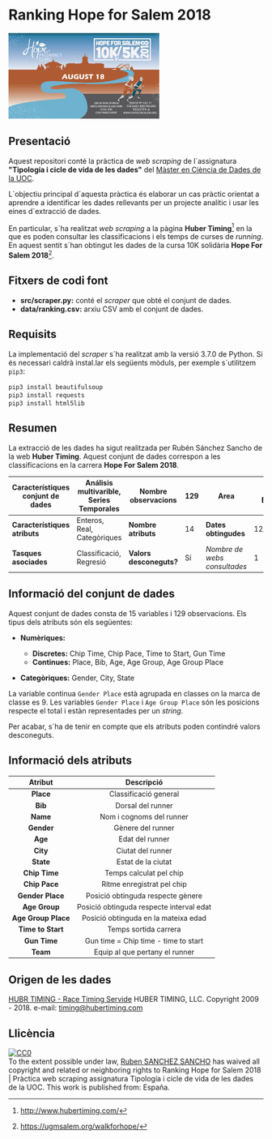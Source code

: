 
# Ranking Hope for Salem 2018

![](img/hope_for_salem_10k_2018.jpg)


## Presentació

Aquest repositori conté la pràctica  de _web scraping_ de l´assignatura __"Tipología i cicle de vida de les dades"__ del 
[Màster en Ciència de Dades de la UOC](https://estudios.uoc.edu/es/masters-universitarios/data-science/presentacion).

L´objectiu principal d´aquesta pràctica és elaborar un cas pràctic orientat a aprendre a identificar les dades rellevants per un projecte analític i usar les eines d´extracció de dades.

En particular, s´ha realitzat _web scraping_ a la pàgina __Huber Timing__[^1] en
la que es poden consultar les classificacions i els temps de curses de _running_. En
aquest sentit s´han obtingut les dades de la cursa 10K solidària __Hope For Salem 2018__[^2].


[^1]: http://www.hubertiming.com/
[^2]: https://ugmsalem.org/walkforhope/


## Fitxers de codi font

* **src/scraper.py:** conté el _scraper_ que obté el conjunt de dades.
* **data/ranking.csv:** arxiu CSV amb el conjunt de dades.

## Requisits

La implementació del _scraper_ s´ha realitzat amb la versió 3.7.0 de Python. Si
és necessari caldrà instal.lar els següents mòduls, per exemple s´utilitzem
`pip3`:

```{}
pip3 install beautifulsoup
pip3 install requests
pip3 install html5lib
```

## Resumen

La extracció de les dades ha sigut realitzada per Rubén Sánchez Sancho de la web  __Huber Timing__. Aquest conjunt de dades correspon a les classificacions en la carrera __Hope For Salem 2018__.

| __Característiques conjunt de dades__  | Análisis multivarible, Series Temporales  |  __Nombre observacions__ | 129 | __Area__  | Social, Esports  |
|---|---|---|---|---|---|
| __Característiques atributs__  | Enteros, Real, Categòriques  | __Nombre atributs__  |14 | __Dates obtingudes__  | 12/11/2018  |
| __Tasques asociades__  | Classificació, Regresió  | __Valors desconeguts?__  | Sí  | _Nombre de webs consultades_  | 1 |



## Informació del conjunt de dades


Aquest conjunt de dades consta de 15 variables i 129 observacions. Els tipus dels
atributs són els següentes:

* **Numèriques:**

  + **Discretes:** Chip Time, Chip Pace, Time to Start, Gun Time
  + **Continues:** Place, Bib, Age, Age Group, Age Group Place
  
* **Categòriques:** Gender, City, State

La variable continua `Gender Place` està agrupada en classes on la marca de classe es 9. Les variables `Gender Place` i `Age Group Place` són les posicions respecte el total i estàn representades per un _string_.

Per acabar, s´ha de tenir en compte que els atributs poden contindré valors desconeguts.


## Informació dels atributs


| __Atribut__  | __Descripció__   | 
|:-:|:-:| 
| __Place__  | Classificació general  | 
|  __Bib__ |  Dorsal del runner | 
|  __Name__ |  Nom i cognoms del runner | 
|   __Gender__| Gènere del runner  | 
| __Age__ | Edat del runner | 
| __City__  |  Ciutat  del runner|
| __State__  | Estat de la ciutat  |
|  __Chip Time__ |  Temps calculat pel chip |
| __Chip Pace__  | Ritme enregistrat pel chip  |
| __Gender Place__  | Posició obtinguda respecte gènere  |
|  __Age Group__ | Posició obtinguda respecte interval edat  |
| __Age Group Place__  | Posició obtinguda en la mateixa edad  |
| __Time to Start__  | Temps sortida carrera  |
|  __Gun Time__ | Gun time = Chip time - time to start  |
| __Team__ | Equip al que pertany el runner |


## Origen de les dades

[HUBR TIMING - Race Timing Servide](http://www.hubertiming.com/home)
HUBER TIMING, LLC. Copyright 2009 - 2018. 
e-mail: timing@hubertiming.com

## Llicència



<p xmlns:dct="http://purl.org/dc/terms/" xmlns:vcard="http://www.w3.org/2001/vcard-rdf/3.0#">
  <a rel="license"
     href="http://creativecommons.org/publicdomain/zero/1.0/">
    <img src="http://i.creativecommons.org/p/zero/1.0/88x31.png" style="border-style: none;" alt="CC0" />
  </a>
  <br />
  To the extent possible under law,
  <a rel="dct:publisher"
     href="https://rsanchezs.github.io/web-scraping/">
    <span property="dct:title">Ruben SANCHEZ SANCHO</span></a>
  has waived all copyright and related or neighboring rights to
  <span property="dct:title">Ranking  Hope for Salem 2018 | Pràctica web scraping assignatura Tipología i cicle de vida de les dades de la UOC</span>.
This work is published from:
<span property="vcard:Country" datatype="dct:ISO3166"
      content="ES" about="https://rsanchezs.github.io/web-scraping/">
  España</span>.
</p>


